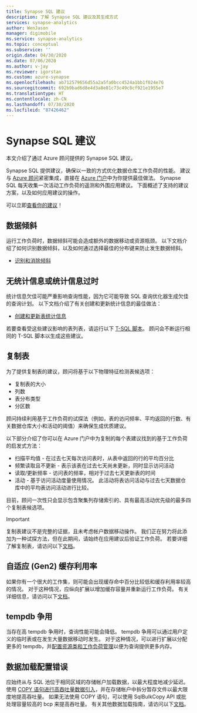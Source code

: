 ```yaml
---
title: Synapse SQL 建议
description: 了解 Synapse SQL 建议及其生成方式
services: synapse-analytics
author: WenJason
manager: digimobile
ms.service: synapse-analytics
ms.topic: conceptual
ms.subservice: ''
origin.date: 04/30/2020
ms.date: 07/06/2020
ms.author: v-jay
ms.reviewer: igorstan
ms.custom: azure-synapse
ms.openlocfilehash: ab712579656d55a2a5fa0bcc4524a1bb1f024e76
ms.sourcegitcommit: 692b9bad6d8e4d3a8e81c73c49c8cf921e1955e7
ms.translationtype: HT
ms.contentlocale: zh-CN
ms.lasthandoff: 07/30/2020
ms.locfileid: "87426462"
---
```

# <a name="synapse-sql-recommendations"></a>Synapse SQL 建议

本文介绍了通过 Azure 顾问提供的 Synapse SQL 建议。  

Synapse SQL 提供建议，确保以一致的方式优化数据仓库工作负荷的性能。 建议与 [Azure 顾问](../../advisor/advisor-performance-recommendations.md?toc=/synapse-analytics/sql-data-warehouse/toc.json&bc=/synapse-analytics/sql-data-warehouse/breadcrumb/toc.json)紧密集成，直接在 [Azure 门户](https://portal.azure.cn/#blade/Microsoft_Azure_Expert/AdvisorBlade)中为你提供最佳做法。 Synapse SQL 每天收集一次活动工作负荷的遥测和外围应用建议。 下面概述了支持的建议方案，以及如何应用建议的操作。

可以立即[查看你的建议](https://portal.azure.cn/#blade/Microsoft_Azure_Expert/AdvisorMenuBlade)！ 

## <a name="data-skew"></a>数据倾斜

运行工作负荷时，数据倾斜可能会造成额外的数据移动或资源瓶颈。 以下文档介绍了如何识别数据倾斜，以及如何通过选择最佳的分布键来防止发生数据倾斜。

- [识别和消除倾斜](sql-data-warehouse-tables-distribute.md#how-to-tell-if-your-distribution-column-is-a-good-choice)

## <a name="no-or-outdated-statistics"></a>无统计信息或统计信息过时

统计信息欠佳可能严重影响查询性能，因为它可能导致 SQL 查询优化器生成欠佳的查询计划。 以下文档介绍了有关创建和更新统计信息的最佳做法：

- [创建和更新表统计信息](sql-data-warehouse-tables-statistics.md)

若要查看受这些建议影响的表列表，请运行以下 [T-SQL 脚本](https://github.com/Microsoft/sql-data-warehouse-samples/blob/master/samples/sqlops/MonitoringScripts/ImpactedTables)。 顾问会不断运行相同的 T-SQL 脚本以生成这些建议。

## <a name="replicate-tables"></a>复制表

为了提供复制表的建议，顾问将基于以下物理特征检测表候选项：

- 复制表的大小
- 列数
- 表分布类型
- 分区数

顾问持续利用基于工作负荷的试探法（例如，表的访问频率、平均返回的行数、有关数据仓库大小和活动的阈值）来确保生成优质建议。

以下部分介绍了你可以在 Azure 门户中为复制的每个表建议找到的基于工作负荷的启发式方法：

- 扫描平均值 - 在过去七天每次访问表时，从表中返回的行的平均百分比
- 频繁读取且不更新 - 表示该表在过去七天尚未更新，同时显示访问活动
- 读取/更新频率 - 访问表的频率，相对于过去七天更新表的时间
- 活动 - 基于访问活动度量使用情况。 此活动将表访问活动与过去七天数据仓库中的平均表访问活动进行比较。

目前，顾问一次性只会显示包含聚集列存储索引的、具有最高活动优先级的最多四个复制表候选项。

> [!IMPORTANT]
> 复制表建议不是完整的证据，且未考虑帐户数据移动操作。 我们正在努力将此添加为一种试探方法，但在此期间，请始终在应用建议后验证工作负荷。 若要详细了解复制表，请访问以下[文档](design-guidance-for-replicated-tables.md#what-is-a-replicated-table)。


## <a name="adaptive-gen2-cache-utilization"></a>自适应 (Gen2) 缓存利用率
如果你有一个很大的工作集，则可能会出现缓存命中百分比较低和缓存利用率较高的情况。 对于这种情况，应纵向扩展以增加缓存容量并重新运行工作负荷。 有关详细信息，请访问以下[文档](/synapse-analytics/sql-data-warehouse/sql-data-warehouse-how-to-monitor-cache)。 

## <a name="tempdb-contention"></a>tempdb 争用

当存在高 tempdb 争用时，查询性能可能会降低。  tempdb 争用可以通过用户定义的临时表或在发生大量数据移动时发生。 对于这种情况，可以进行扩展以分配更多的 tempdb，并[配置资源类和工作负荷管理](/synapse-analytics/sql-data-warehouse/sql-data-warehouse-workload-management)以便为查询提供更多内存。 

## <a name="data-loading-misconfiguration"></a>数据加载配置错误

应始终从与 SQL 池位于相同区域的存储帐户加载数据，以最大程度地减少延迟。 使用 [COPY 语句进行高吞吐量数据引入](https://docs.microsoft.com/sql/t-sql/statements/copy-into-transact-sql?view=azure-sqldw-latest)，并在存储帐户中拆分暂存文件以最大限度地提高吞吐量。 如果无法使用 COPY 语句，可以使用 SqlBulkCopy API 或批处理容量较高的 bcp 来提高吞吐量。 有关其他数据加载指南，请访问以下[文档](/synapse-analytics/sql-data-warehouse/guidance-for-loading-data)。 
